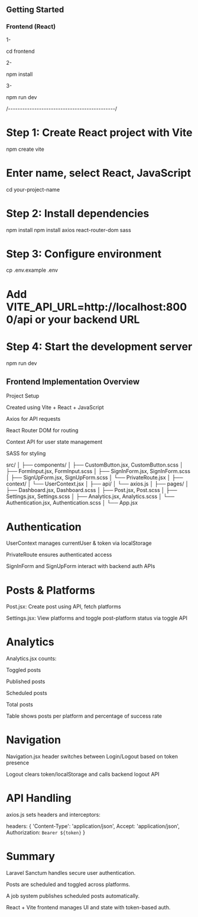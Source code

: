## Getting Started

### Frontend (React)

1-

cd frontend

2-

npm install

3-

npm run dev

/---------------------------------------------/

# Step 1: Create React project with Vite

npm create vite

# Enter name, select React, JavaScript

cd your-project-name

# Step 2: Install dependencies

npm install
npm install axios react-router-dom sass

# Step 3: Configure environment

cp .env.example .env

# Add VITE_API_URL=http://localhost:8000/api or your backend URL

# Step 4: Start the development server

npm run dev

## Frontend Implementation Overview

Project Setup

Created using Vite + React + JavaScript

Axios for API requests

React Router DOM for routing

Context API for user state management

SASS for styling

src/
│
├── components/
│ ├── CustomButton.jsx, CustomButton.scss
│ ├── FormInput.jsx, FormInput.scss
│ ├── SignInForm.jsx, SignInForm.scss
│ ├── SignUpForm.jsx, SignUpForm.scss
│ └── PrivateRoute.jsx
│
├── context/
│ └── UserContext.jsx
│
├── api/
│ └── axios.js
│
├── pages/
│ ├── Dashboard.jsx, Dashboard.scss
│ ├── Post.jsx, Post.scss
│ ├── Settings.jsx, Settings.scss
│ ├── Analytics.jsx, Analytics.scss
│ └── Authentication.jsx, Authentication.scss
│
└── App.jsx

# Authentication

UserContext manages currentUser & token via localStorage

PrivateRoute ensures authenticated access

SignInForm and SignUpForm interact with backend auth APIs

# Posts & Platforms

Post.jsx: Create post using API, fetch platforms

Settings.jsx: View platforms and toggle post-platform status via toggle API

# Analytics

Analytics.jsx counts:

Toggled posts

Published posts

Scheduled posts

Total posts

Table shows posts per platform and percentage of success rate

# Navigation

Navigation.jsx header switches between Login/Logout based on token presence

Logout clears token/localStorage and calls backend logout API

# API Handling

axios.js sets headers and interceptors:

headers: {
'Content-Type': 'application/json',
Accept: 'application/json',
Authorization: `Bearer ${token}`
}

# Summary

Laravel Sanctum handles secure user authentication.

Posts are scheduled and toggled across platforms.

A job system publishes scheduled posts automatically.

React + Vite frontend manages UI and state with token-based auth.
